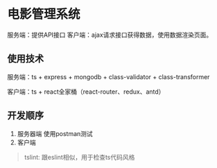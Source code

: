 # 电影管理系统

服务端：提供API接口
客户端：ajax请求接口获得数据，使用数据渲染页面。

## 使用技术

服务端：ts + express + mongodb + class-validator + class-transformer

客户端：ts + react全家桶（react-router、redux、antd）

## 开发顺序

1. 服务器端
    使用postman测试
2. 客户端

> tslint: 跟eslint相似，用于检查ts代码风格
